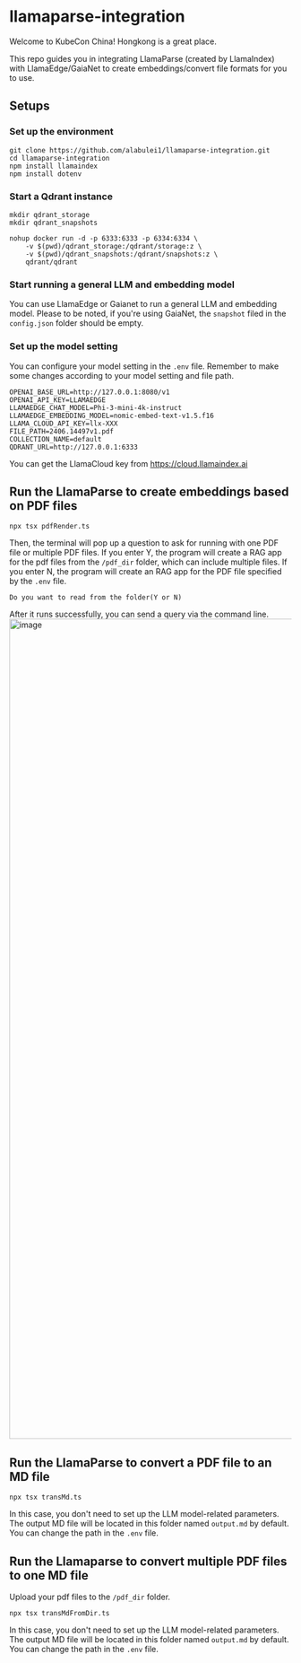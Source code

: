 # llamaparse-integration

Welcome to KubeCon China! Hongkong is a great place. 

This repo guides you in integrating LlamaParse (created by LlamaIndex) with LlamaEdge/GaiaNet to create embeddings/convert file formats for you to use.

## Setups

### Set up the environment

```
git clone https://github.com/alabulei1/llamaparse-integration.git
cd llamaparse-integration
npm install llamaindex
npm install dotenv
```
### Start a Qdrant instance

```
mkdir qdrant_storage
mkdir qdrant_snapshots

nohup docker run -d -p 6333:6333 -p 6334:6334 \
    -v $(pwd)/qdrant_storage:/qdrant/storage:z \
    -v $(pwd)/qdrant_snapshots:/qdrant/snapshots:z \
    qdrant/qdrant
```

### Start running a general LLM and embedding model

You can use LlamaEdge or Gaianet to run a general LLM and embedding model. Please to be noted, if you're using GaiaNet, the `snapshot` filed in the `config.json` folder should be empty.

### Set up the model setting

You can configure your model setting in the `.env` file. Remember to make some changes according to your model setting and file path.

```
OPENAI_BASE_URL=http://127.0.0.1:8080/v1
OPENAI_API_KEY=LLAMAEDGE
LLAMAEDGE_CHAT_MODEL=Phi-3-mini-4k-instruct
LLAMAEDGE_EMBEDDING_MODEL=nomic-embed-text-v1.5.f16
LLAMA_CLOUD_API_KEY=llx-XXX
FILE_PATH=2406.14497v1.pdf
COLLECTION_NAME=default
QDRANT_URL=http://127.0.0.1:6333
```

You can get the LlamaCloud key from https://cloud.llamaindex.ai


## Run the LlamaParse to create embeddings based on PDF files

```
npx tsx pdfRender.ts
```
Then, the terminal will pop up a question to ask for running with one PDF file or multiple PDF files. If you enter Y, the program will create a RAG app for the pdf files from the `/pdf_dir` folder, which can include multiple files. If you enter N, the program will create an RAG app for the PDF file specified by the `.env` file.

```
Do you want to read from the folder(Y or N)
```
After it runs successfully, you can send a query via the command line.
<img width="1462" alt="image" src="https://github.com/alabulei1/llamaparse-integration/assets/45785633/df811b58-26e4-43c8-82e2-ef4cf97114d1">

## Run the LlamaParse to convert a PDF file to an MD file

```
npx tsx transMd.ts
```
In this case, you don't need to set up the LLM model-related parameters. The output MD file will be located in this folder named `output.md` by default. You can change the path in the `.env` file.

## Run the Llamaparse to convert multiple PDF files to one MD file

Upload your pdf files to the `/pdf_dir` folder.

```
npx tsx transMdFromDir.ts
```
In this case, you don't need to set up the LLM model-related parameters. The output MD file will be located in this folder named `output.md` by default. You can change the path in the `.env` file.

